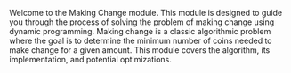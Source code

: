 Welcome to the Making Change module. This module is designed to guide you through the process of solving the problem of making change using dynamic programming. Making change is a classic algorithmic problem where the goal is to determine the minimum number of coins needed to make change for a given amount. This module covers the algorithm, its implementation, and potential optimizations.
